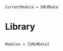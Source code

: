 ```@meta
CurrentModule = SMLMData
```

# Library

```@index
```

```@autodocs
Modules = [SMLMData]
```
